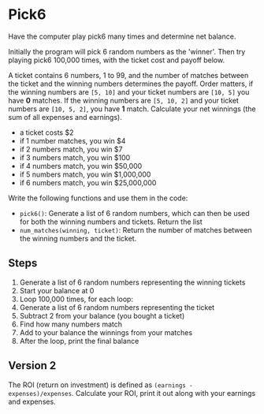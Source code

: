 # Pick6

Have the computer play pick6 many times and determine net balance.

Initially the program will pick 6 random numbers as the 'winner'. Then try playing pick6 100,000 times, with the ticket cost and payoff below.

A ticket contains 6 numbers, 1 to 99, and the number of matches between the ticket and the winning numbers determines the payoff. Order matters, if the winning numbers are `[5, 10]` and your ticket numbers are `[10, 5]` you have **0** matches. If the winning numbers are `[5, 10, 2]` and your ticket numbers are `[10, 5, 2]`, you have **1** match. Calculate your net winnings (the sum of all expenses and earnings).

- a ticket costs $2
- if 1 number matches, you win $4
- if 2 numbers match, you win $7
- if 3 numbers match, you win $100
- if 4 numbers match, you win $50,000
- if 5 numbers match, you win $1,000,000
- if 6 numbers match, you win $25,000,000

Write the following functions and use them in the code:

- `pick6()`: Generate a list of 6 random numbers, which can then be used for both the winning numbers and tickets. Return the list
- `num_matches(winning, ticket)`: Return the number of matches between the winning numbers and the ticket.

## Steps

1. Generate a list of 6 random numbers representing the winning tickets
2. Start your balance at 0
3. Loop 100,000 times, for each loop:
4. Generate a list of 6 random numbers representing the ticket
5. Subtract 2 from your balance (you bought a ticket)
6. Find how many numbers match
7. Add to your balance the winnings from your matches
8. After the loop, print the final balance

## Version 2

The ROI (return on investment) is defined as `(earnings - expenses)/expenses`. Calculate your ROI, print it out along with your earnings and expenses.
